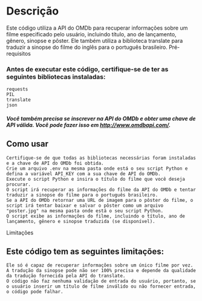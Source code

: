 # Descrição

Este código utiliza a API do OMDb para recuperar informações sobre um filme especificado pelo usuário, incluindo título, ano de lançamento, gênero, sinopse e pôster. Ele também utiliza a biblioteca translate para traduzir a sinopse do filme do inglês para o português brasileiro.
Pré-requisitos

### Antes de executar este código, certifique-se de ter as seguintes bibliotecas instaladas:

    requests
    PIL
    translate
    json

##### Você também precisa se inscrever na API do OMDb e obter uma chave de API válida. Você pode fazer isso em http://www.omdbapi.com/.
## Como usar

    Certifique-se de que todas as bibliotecas necessárias foram instaladas e a chave de API do OMDb foi obtida.
    Crie um arquivo .env na mesma pasta onde está o seu script Python e defina a variável API_KEY com a sua chave de API do OMDb.
    Execute o script Python e insira o título do filme que você deseja procurar.
    O script irá recuperar as informações do filme da API do OMDb e tentar traduzir a sinopse do filme para o português brasileiro.
    Se a API do OMDb retornar uma URL de imagem para o pôster do filme, o script irá tentar baixar e salvar o pôster como um arquivo "poster.jpg" na mesma pasta onde está o seu script Python.
    O script exibe as informações do filme, incluindo o título, ano de lançamento, gênero e sinopse traduzida (se disponível).

Limitações

## Este código tem as seguintes limitações:

    Ele só é capaz de recuperar informações sobre um único filme por vez.
    A tradução da sinopse pode não ser 100% precisa e depende da qualidade da tradução fornecida pela API do translate.
    O código não faz nenhuma validação de entrada do usuário, portanto, se o usuário inserir um título de filme inválido ou não fornecer entrada, o código pode falhar.
